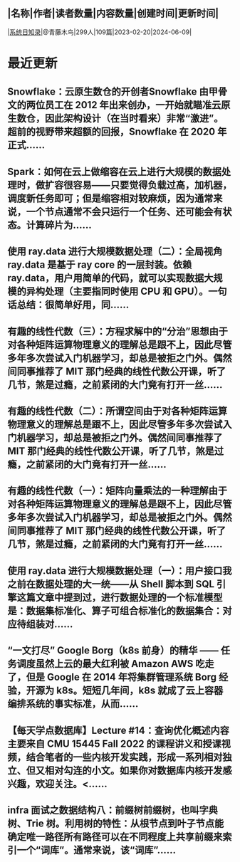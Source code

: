 |名称|作者|读者数量|内容数量|创建时间|更新时间|
---
|[系统日知录](https://xiaobot.net/p/system-thinking?refer=0b133df9-27dc-423b-8101-639049001c13)|@青藤木鸟|299人|109篇|2023-02-20|2024-06-09|

# 最近更新
## Snowflake：云原生数仓的开创者Snowflake 由甲骨文的两位员工在 2012 年出来创办，一开始就瞄准云原生数仓，因此架构设计（在当时看来）非常“激进”。超前的视野带来超额的回报，Snowflake 在 2020 年正式......
## Spark：如何在云上做缩容在云上进行大规模的数据处理时，做扩容很容易——只要觉得负载过高，加机器，调度新任务即可；但是缩容相对较麻烦，因为通常来说，一个节点通常不会只运行一个任务、还可能会有状态。计算碎片为......
## 使用 ray.data 进行大规模数据处理（二）：全局视角ray.data 是基于 ray core 的一层封装。依赖 ray.data，用户用简单的代码，就可以实现数据大规模的异构处理（主要指同时使用 CPU 和 GPU）。一句话总结：很简单好用，同......
## 有趣的线性代数（三）：方程求解中的“分治”思想由于对各种矩阵运算物理意义的理解总是跟不上，因此尽管多年多次尝试入门机器学习，却总是被拒之门外。偶然间同事推荐了 MIT 那门经典的线性代数公开课，听了几节，煞是过瘾，之前紧闭的大门竟有打开一丝......
## 有趣的线性代数（二）：所谓空间由于对各种矩阵运算物理意义的理解总是跟不上，因此尽管多年多次尝试入门机器学习，却总是被拒之门外。偶然间同事推荐了 MIT 那门经典的线性代数公开课，听了几节，煞是过瘾，之前紧闭的大门竟有打开一丝......
## 有趣的线性代数（一）：矩阵向量乘法的一种理解由于对各种矩阵运算物理意义的理解总是跟不上，因此尽管多年多次尝试入门机器学习，却总是被拒之门外。偶然间同事推荐了 MIT 那门经典的线性代数公开课，听了几节，煞是过瘾，之前紧闭的大门竟有打开一丝......
## 使用 ray.data 进行大规模数据处理（一）：用户接口我之前在数据处理的大一统——从 Shell 脚本到 SQL 引擎这篇文章中提到过，进行数据处理的一个标准模型是：数据集标准化、算子可组合标准化的数据集合：对应待组装对......
## “一文打尽” Google Borg（k8s 前身）的精华 —— 任务调度虽然上云的最大红利被 Amazon AWS 吃走了，但是 Google 在 2014 年将集群管理系统 Borg 经验，开源为 k8s。短短几年间，k8s 就成了云上容器编排系统的事实标准，从而......
## 【每天学点数据库】Lecture #14：查询优化概述内容主要来自 CMU 15445 Fall 2022 的课程讲义和授课视频，结合笔者的一些内核开发实践，形成一系列相对独立、但又相对勾连的小文。如果你对数据库内核开发感兴趣，欢迎关注。<......
## infra 面试之数据结构八：前缀树前缀树，也叫字典树、Trie 树。利用树的特性：从根节点到叶子节点能确定唯一路径所有路径可以在不同程度上共享前缀来索引一个“词库”。通常来说，该“词库”......

